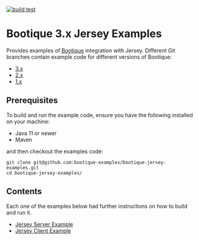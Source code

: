 [![build test](https://github.com/bootique-examples/bootique-jersey-examples/actions/workflows/verify.yml/badge.svg)](https://github.com/bootique-examples/bootique-jersey-examples/actions/workflows/verify.yml)

# Bootique 3.x Jersey Examples 

Provides examples of [Bootique](https://bootique.io) integration with Jersey. Different Git branches contain example code for different versions of Bootique:

* [3.x](https://github.com/bootique-examples/bootique-jersey-examples/tree/3.x)
* [2.x](https://github.com/bootique-examples/bootique-jersey-examples/tree/2.x)
* [1.x](https://github.com/bootique-examples/bootique-jersey-examples/tree/1.x)

## Prerequisites

To build and run the example code, ensure you have the following installed on your machine:

* Java 11 or newer
* Maven

and then checkout the examples code:
```
git clone git@github.com:bootique-examples/bootique-jersey-examples.git
cd bootique-jersey-examples/
```
## Contents

Each one of the examples below had further instructions on how to build and run it.

* [Jersey Server Example](jersey-server-example/)
* [Jersey Client Example](jersey-client-example/)
